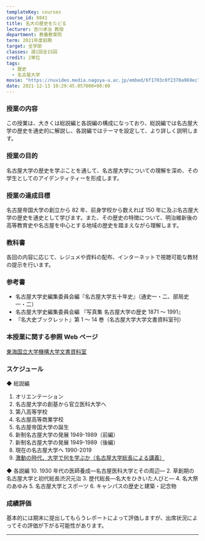 ```yaml
---
templateKey: courses
course_id: 0841
title: 名大の歴史をたどる
lecturer: 吉川卓治 教授
department: 教養教育院
term: 2021年度前期
target: 全学部
classes: 週1回全15回
credit: 2単位
tags:
  - 歴史
  - 名古屋大学
movie: "https://nuvideo.media.nagoya-u.ac.jp/embed/6f1703c0f2370a969ec7260bff3502f24d53ab9e "
date: 2021-12-13 10:29:45.057000+00:00
---
```


### 授業の内容

この授業は、大きくは総説編と各説編の構成になっており、総説編では名古屋大学の歴史を通史的に解説し、各説編ではテーマを設定して、より詳しく説明します。

### 授業の目的

名古屋大学の歴史を学ぶことを通して、名古屋大学についての理解を深め、その学生としてのアイデンティティーを形成します。

### 授業の達成目標

名古屋帝国大学の創立から 82 年、前身学校から数えれば 150 年に及ぶ名古屋大学の歴史を通史として学びます。また、その歴史の特徴について、明治維新後の高等教育史や名古屋を中心とする地域の歴史を踏まえながら理解します。

### 教科書

各回の内容に応じて、レジュメや資料の配布、インターネットで視聴可能な教材の提示を行います。

### 参考書

- 名古屋大学史編集委員会編『名古屋大学五十年史』（通史一・二、部局史一・二）
- 名古屋大学史編集委員会編 『写真集 名古屋大学の歴史 1871 ～ 1991』
- 『名大史ブックレット』第 1 ～ 14 巻（名古屋大学大学文書資料室刊）

### 本授業に関する参照 Web ページ

[東海国立大学機構大学文書資料室](http://nua.jimu.nagoya-u.ac.jp)

### スケジュール

◆ 総説編

1. オリエンテーション
2. 名古屋大学の創基から官立医科大学へ
3. 第八高等学校
4. 名古屋高等商業学校
5. 名古屋帝国大学の誕生
6. 新制名古屋大学の発展 1949-1989（前編）
7. 新制名古屋大学の発展 1949-1989（後編）
8. 現在の名古屋大学へ 1990-2019
9. [激動の時代、大学で何を学ぶか（名古屋大学総長による講義）](https://nuvideo.media.nagoya-u.ac.jp/embed/6f1703c0f2370a969ec7260bff3502f24d53ab9e)

◆ 各説編 10. 1930 年代の医師養成―名古屋医科大学とその周辺― 2. 草創期の名古屋大学と初代総長渋沢元治 3. 歴代総長―名大をひきいた人びと― 4. 名大祭のあゆみ 5. 名古屋大学とスポーツ 6. キャンパスの歴史と建築・記念物

### 成績評価

基本的には期末に提出してもらうレポートによって評価しますが、出席状況によってその評価が下がる可能性があります。

---
